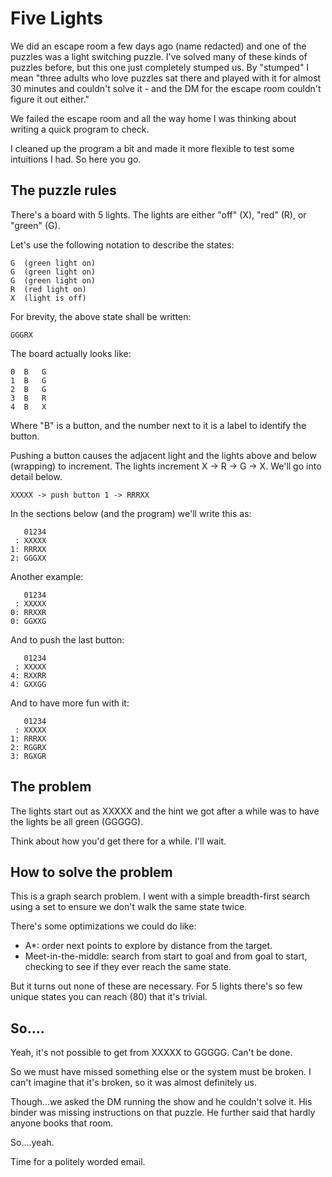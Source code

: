 # Five Lights

We did an escape room a few days ago (name redacted) and one of the
puzzles was a light switching puzzle. I've solved many of these kinds
of puzzles before, but this one just completely stumped us. By
"stumped" I mean "three adults who love puzzles sat there and played
with it for almost 30 minutes and couldn't solve it - and the DM for
the escape room couldn't figure it out either."

We failed the escape room and all the way home I was thinking about
writing a quick program to check.

I cleaned up the program a bit and made it more flexible to test
some intuitions I had. So here you go.

## The puzzle rules

There's a board with 5 lights. The lights are either "off" (X), "red" (R), or "green" (G).

Let's use the following notation to describe the states:

    G  (green light on)
    G  (green light on)
    G  (green light on)
    R  (red light on)
    X  (light is off)

For brevity, the above state shall be written:

    GGGRX

The board actually looks like:

    0  B   G
    1  B   G
    2  B   G
    3  B   R
    4  B   X

Where "B" is a button, and the number next to it is a label to identify the button.

Pushing a button causes the adjacent light and the lights above and below (wrapping) to
increment. The lights increment X -> R -> G -> X. We'll go into detail below.

    XXXXX -> push button 1 -> RRRXX

In the sections below (and the program) we'll write this as:

       01234
     : XXXXX
    1: RRRXX
    2: GGGXX

Another example:

       01234
     : XXXXX
    0: RRXXR
    0: GGXXG

And to push the last button:

       01234
     : XXXXX
    4: RXXRR
    4: GXXGG

And to have more fun with it:

       01234
     : XXXXX
    1: RRRXX
    2: RGGRX
    3: RGXGR

## The problem

The lights start out as XXXXX and the hint we got after a while was to have
the lights be all green (GGGGG).

Think about how you'd get there for a while. I'll wait.

## How to solve the problem

This is a graph search problem. I went with a simple breadth-first search using
a set to ensure we don't walk the same state twice.

There's some optimizations we could do like:

*  A*: order next points to explore by distance from the target.
*  Meet-in-the-middle: search from start to goal and from goal to start,
   checking to see if they ever reach the same state.

But it turns out none of these are necessary. For 5 lights there's so few
unique states you can reach (80) that it's trivial.

## So....

Yeah, it's not possible to get from XXXXX to GGGGG. Can't be done.

So we must have missed something else or the system must be broken. I can't
imagine that it's broken, so it was almost definitely us.

Though...we asked the DM running the show and he couldn't solve it.
His binder was missing instructions on that puzzle. He further said that
hardly anyone books that room.

So....yeah.

Time for a politely worded email.
